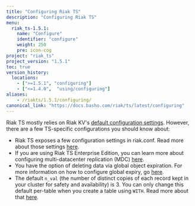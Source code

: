 ```yaml
---
title: "Configuring Riak TS"
description: "Configuring Riak TS"
menu:
  riak_ts-1.5.1:
    name: "Configure"
    identifier: "configure"
    weight: 250
    pre: icon-cog
project: "riak_ts"
project_version: "1.5.1"
toc: true
version_history:
  locations:
    - [">=1.5.1", "configuring"]
    - ["<=1.4.0",  "using/configuring"]
aliases:
    - /riakts/1.5.1/configuring/
canonical_link: "https://docs.basho.com/riak/ts/latest/configuring"
---
```



[riakconf]: /riak/ts/1.5.1/configuring/riakconf/
[mdc]: /riak/ts/1.5.1/configuring/mdc/
[global expiry]: /riak/ts/1.5.1/configuring/global-object-expiration/
[kv config]: /riak/kv/2.2.0/configuring/reference
[WITH]: /riak/ts/1.5.1/using/creating-activating/#using-the-with-clause

Riak TS mostly relies on Riak KV's [default configuration settings][kv config]. However, there are a few TS-specific configurations you should know about:

* Riak TS exposes a few configuration settings in riak.conf. Read more about those settings [here][riakconf].
* If you are using Riak TS Enterprise Edition, you can learn more about configuring multi-datacenter replication (MDC) [here][mdc].
* You have the option of deleting data via global object expiration. For more information on how to configure global expiry, go [here][global expiry].
* The default `n_val` (the number of distinct copies of each record kept in your cluster for safety and availability) is 3. You can only change this default per-table when you create a table using `WITH`. Read more about that [here][WITH].

